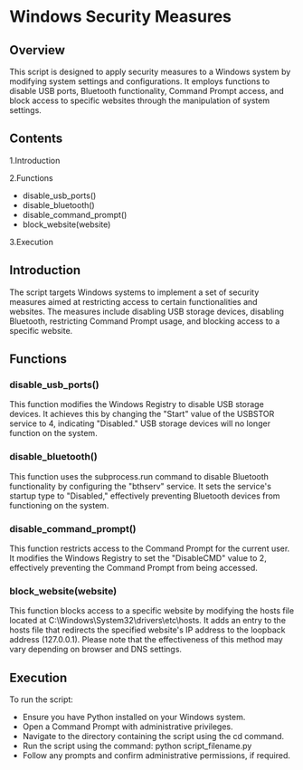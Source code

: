 
# Windows Security Measures 
## Overview
This script is designed to apply security measures to a Windows system by modifying system settings and configurations. It employs functions to disable USB ports, Bluetooth functionality, Command Prompt access, and block access to specific websites through the manipulation of system settings.

## Contents
1.Introduction

2.Functions
+ disable_usb_ports()
+ disable_bluetooth()
+ disable_command_prompt()
+ block_website(website)
  
3.Execution

## Introduction
The script targets Windows systems to implement a set of security measures aimed at restricting access to certain functionalities and websites. The measures include disabling USB storage devices, disabling Bluetooth, restricting Command Prompt usage, and blocking access to a specific website.

## Functions

### disable_usb_ports()
This function modifies the Windows Registry to disable USB storage devices. It achieves this by changing the "Start" value of the USBSTOR service to 4, indicating "Disabled." USB storage devices will no longer function on the system.

### disable_bluetooth()
This function uses the subprocess.run command to disable Bluetooth functionality by configuring the "bthserv" service. It sets the service's startup type to "Disabled," effectively preventing Bluetooth devices from functioning on the system.

### disable_command_prompt()
This function restricts access to the Command Prompt for the current user. It modifies the Windows Registry to set the "DisableCMD" value to 2, effectively preventing the Command Prompt from being accessed.

### block_website(website)
This function blocks access to a specific website by modifying the hosts file located at C:\Windows\System32\drivers\etc\hosts. It adds an entry to the hosts file that redirects the specified website's IP address to the loopback address (127.0.0.1). Please note that the effectiveness of this method may vary depending on browser and DNS settings.

## Execution

To run the script:

+ Ensure you have Python installed on your Windows system.
+ Open a Command Prompt with administrative privileges.
+ Navigate to the directory containing the script using the cd command.
+ Run the script using the command: python script_filename.py
+ Follow any prompts and confirm administrative permissions, if required.
